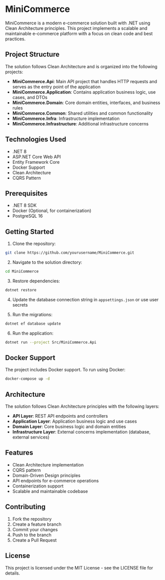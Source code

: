 # MiniCommerce

MiniCommerce is a modern e-commerce solution built with .NET using Clean Architecture principles. This project implements a scalable and maintainable e-commerce platform with a focus on clean code and best practices.

## Project Structure

The solution follows Clean Architecture and is organized into the following projects:

- **MiniCommerce.Api**: Main API project that handles HTTP requests and serves as the entry point of the application
- **MiniCommerce.Application**: Contains application business logic, use cases, and DTOs
- **MiniCommerce.Domain**: Core domain entities, interfaces, and business rules
- **MiniCommerce.Common**: Shared utilities and common functionality
- **MiniCommerce.Infra**: Infrastructure implementation
- **MiniCommerce.Infrastructure**: Additional infrastructure concerns

## Technologies Used

- .NET 8
- ASP.NET Core Web API
- Entity Framework Core
- Docker Support
- Clean Architecture
- CQRS Pattern

## Prerequisites

- .NET 8 SDK 
- Docker (Optional, for containerization)
- PostgreSQL 16

## Getting Started

1. Clone the repository:
```bash
git clone https://github.com/yourusername/MiniCommerce.git
```

2. Navigate to the solution directory:
```bash
cd MiniCommerce
```

3. Restore dependencies:
```bash
dotnet restore
```

4. Update the database connection string in `appsettings.json` or use user secrets

5. Run the migrations:
```bash
dotnet ef database update
```

6. Run the application:
```bash
dotnet run --project Src/MiniCommerce.Api
```

## Docker Support

The project includes Docker support. To run using Docker:

```bash
docker-compose up -d
```

## Architecture

The solution follows Clean Architecture principles with the following layers:

- **API Layer**: REST API endpoints and controllers
- **Application Layer**: Application business logic and use cases
- **Domain Layer**: Core business logic and domain entities
- **Infrastructure Layer**: External concerns implementation (database, external services)

## Features

- Clean Architecture implementation
- CQRS pattern
- Domain-Driven Design principles
- API endpoints for e-commerce operations
- Containerization support
- Scalable and maintainable codebase

## Contributing

1. Fork the repository
2. Create a feature branch
3. Commit your changes
4. Push to the branch
5. Create a Pull Request

## License

This project is licensed under the MIT License - see the LICENSE file for details.
